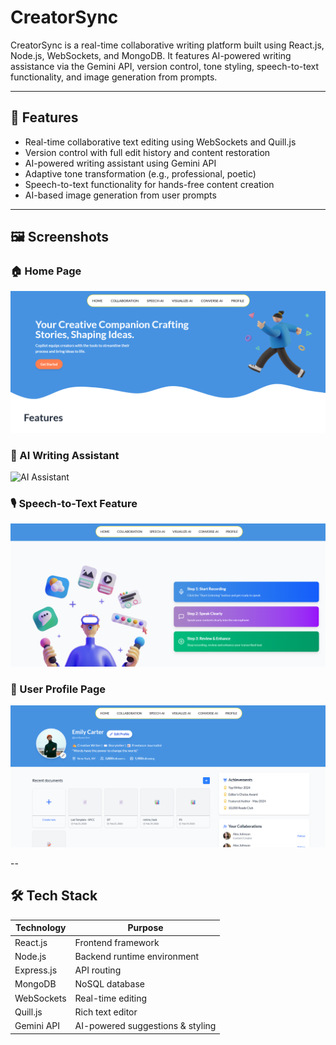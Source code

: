 # CreatorSync

CreatorSync is a real-time collaborative writing platform built using React.js, Node.js, WebSockets, and MongoDB. It features AI-powered writing assistance via the Gemini API, version control, tone styling, speech-to-text functionality, and image generation from prompts.

---

## 🚀 Features

- Real-time collaborative text editing using WebSockets and Quill.js
- Version control with full edit history and content restoration
- AI-powered writing assistant using Gemini API
- Adaptive tone transformation (e.g., professional, poetic)
- Speech-to-text functionality for hands-free content creation
- AI-based image generation from user prompts

---
## 🖼️ Screenshots

### 🏠 Home Page  
![Home Page](frontend/public/home.png)

### 🤖 AI Writing Assistant  
![AI Assistant](frontend/public/ai_bot.png)

### 🎙️ Speech-to-Text Feature  
![Speech-to-Text](frontend/public/speech.png)

### 👤 User Profile Page  
![User Profile](frontend/public/profile.png)

--
## 🛠️ Tech Stack

| Technology     | Purpose                          |
|----------------|----------------------------------|
| React.js       | Frontend framework               |
| Node.js        | Backend runtime environment      |
| Express.js     | API routing                      |
| MongoDB        | NoSQL database                   |
| WebSockets     | Real-time editing                |
| Quill.js       | Rich text editor                 |
| Gemini API     | AI-powered suggestions & styling |


